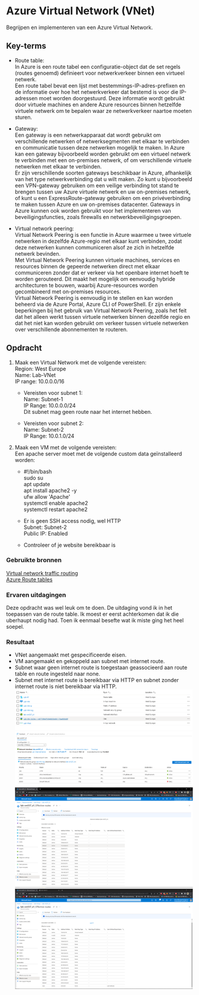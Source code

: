 # Azure Virtual Network (VNet)
Begrijpen en implementeren van een Azure Virtual Network. 

## Key-terms
- Route table:  
In Azure is een route tabel een configuratie-object dat de set regels (routes genoemd) definieert voor netwerkverkeer binnen een virtueel netwerk.  
Een route tabel bevat een lijst met bestemmings-IP-adres-prefixen en de informatie over hoe het netwerkverkeer dat bestemd is voor die IP-adressen moet worden doorgestuurd. Deze informatie wordt gebruikt door virtuele machines en andere Azure resources binnen hetzelfde virtuele netwerk om te bepalen waar ze netwerkverkeer naartoe moeten sturen.  

- Gateway:  
Een gateway is een netwerkapparaat dat wordt gebruikt om verschillende netwerken of netwerksegmenten met elkaar te verbinden en communicatie tussen deze netwerken mogelijk te maken. In Azure kan een gateway bijvoorbeeld worden gebruikt om een virtueel netwerk te verbinden met een on-premises netwerk, of om verschillende virtuele netwerken met elkaar te verbinden.  
Er zijn verschillende soorten gateways beschikbaar in Azure, afhankelijk van het type netwerkverbinding dat u wilt maken. Zo kunt u bijvoorbeeld een VPN-gateway gebruiken om een veilige verbinding tot stand te brengen tussen uw Azure virtuele netwerk en uw on-premises netwerk, of kunt u een ExpressRoute-gateway gebruiken om een privéverbinding te maken tussen Azure en uw on-premises datacenter. Gateways in Azure kunnen ook worden gebruikt voor het implementeren van beveiligingsfuncties, zoals firewalls en netwerkbeveiligingsgroepen.

- Virtual network peering:  
Virtual Network Peering is een functie in Azure waarmee u twee virtuele netwerken in dezelfde Azure-regio met elkaar kunt verbinden, zodat deze netwerken kunnen communiceren alsof ze zich in hetzelfde netwerk bevinden.  
Met Virtual Network Peering kunnen virtuele machines, services en resources binnen de gepeerde netwerken direct met elkaar communiceren zonder dat er verkeer via het openbare internet hoeft te worden gerouteerd. Dit maakt het mogelijk om eenvoudig hybride architecturen te bouwen, waarbij Azure-resources worden gecombineerd met on-premises resources.  
Virtual Network Peering is eenvoudig in te stellen en kan worden beheerd via de Azure Portal, Azure CLI of PowerShell. Er zijn enkele beperkingen bij het gebruik van Virtual Network Peering, zoals het feit dat het alleen werkt tussen virtuele netwerken binnen dezelfde regio en dat het niet kan worden gebruikt om verkeer tussen virtuele netwerken over verschillende abonnementen te routeren.

## Opdracht
1. Maak een Virtual Network met de volgende vereisten:  
   Region: West Europe  
   Name: Lab-VNet  
   IP range: 10.0.0.0/16  
   + Vereisten voor subnet 1:  
     Name: Subnet-1  
     IP Range: 10.0.0.0/24  
     Dit subnet mag geen route naar het internet hebben.  

   + Vereisten voor subnet 2:  
     Name: Subnet-2  
     IP Range: 10.0.1.0/24  
 
2. Maak een VM met de volgende vereisten:  
  Een apache server moet met de volgende custom data geïnstalleerd worden:  

   + #!/bin/bash  
     sudo su  
     apt update  
     apt install apache2 -y  
     ufw allow 'Apache'  
     systemctl enable apache2  
    systemctl restart apache2  

   + Er is geen SSH access nodig, wel HTTP  
     Subnet: Subnet-2  
     Public IP: Enabled  
   + Controleer of je website bereikbaar is  

### Gebruikte bronnen
[Virtual network traffic routing](https://learn.microsoft.com/en-us/azure/virtual-network/virtual-networks-udr-overview)  
[Azure Route tables](https://learn.microsoft.com/en-us/azure/virtual-network/manage-route-table)

### Ervaren uitdagingen
Deze opdracht was wel leuk om te doen. De uitdaging vond ik in het toepassen van de route table. Ik moest er eerst achterkomen dat ik die uberhaupt nodig had. Toen ik eenmaal besefte wat ik miste ging het heel soepel.

### Resultaat
- VNet aangemaakt met gespecificeerde eisen.
- VM aangemaakt en gekoppeld aan subnet met internet route.
- Subnet waar geen internet route is toegestaan geassocieerd aan route table en route ingesteld naar none.
- Subnet met internet route is bereikbaar via HTTP en subnet zonder internet route is niet bereikbaar via HTTP.
![](/00_includes/week-4-img/AZ-10_Resources.png)
![](/00_includes/week-4-img/AZ-10_VMNTWRK.png)
![](/00_includes/week-4-img/AZ-10_RoutesNICHTTP.png)
![](/00_includes/week-4-img/AZ-10_RoutesNIC.png)